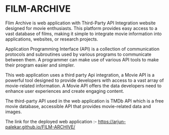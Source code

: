 # FILM-ARCHIVE
Flim Archive is web application with Third-Party API Integration website designed for movie enthusiasts. This platform provides easy access to a vast database of films, making it simple to integrate movie information into applications, websites, or research projects.

Application Programming Interface (API) is a collection of communication protocols and subroutines used by various programs to communicate between them. A programmer can make use of various API tools to make their program easier and simpler.

This web application uses a third party Api integration, a Movie API is a powerful tool designed to provide developers with access to a vast array of movie-related information. A Movie API offers the data developers need to enhance user experiences and create engaging content.

The third-party API used in the web application is TMDb API which is a free movie database, accessible API that provides movie-related data and images.

The link for the deployed web application :- https://arjun-palekar.github.io/FILM-ARCHIVE/
